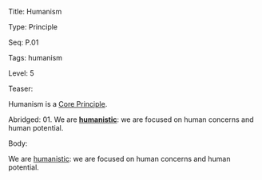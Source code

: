 Title:  Humanism

Type:   Principle

Seq:    P.01

Tags:   humanism

Level:  5

Teaser: 
 
Humanism is a [Core Principle](../core/principles.html).

Abridged: 01. We are **[humanistic](https://www.practopians.org/tags/humanism.html)**: we are focused on human concerns and human potential.

Body:   
 
We are [humanistic][humanism]: we are focused on human concerns and human potential.

[humanism]:           ../tags/humanism.html


